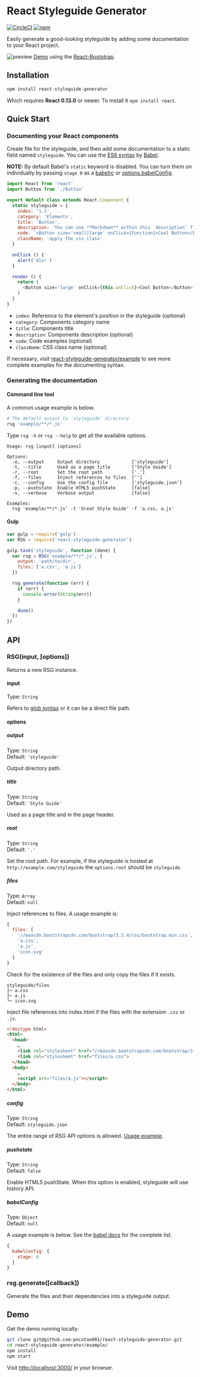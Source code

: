 # React Styleguide Generator

[![CircleCI](https://img.shields.io/circleci/project/pocotan001/react-styleguide-generator.svg)](https://circleci.com/gh/pocotan001/react-styleguide-generator)
[![npm](https://img.shields.io/npm/v/react-styleguide-generator.svg)](https://npmjs.org/package/react-styleguide-generator)

Easily generate a good-looking styleguide by adding some documentation to your React project.

![preview](https://cloud.githubusercontent.com/assets/869065/8359419/1fc01378-1ba1-11e5-845f-72547dc88a59.png)
[Demo](http://pocotan001.github.io/react-styleguide-generator/) using the [React-Bootstrap](http://react-bootstrap.github.io/).

## Installation

``` sh
npm install react-styleguide-generator
```

Which requires **React 0.13.0** or newer. To install it `npm install react`.

## Quick Start

### Documenting your React components

Create file for the styleguide, and then add some documentation to a static field named `styleguide`. You can use the [ES6 syntax](https://github.com/lukehoban/es6features) by [Babel](https://babeljs.io/).

**NOTE:** By default Babel's `static` keyword is disabled. You can turn them on individually by passing `stage 0` as a [babelrc](https://babeljs.io/docs/usage/babelrc/) or [options.babelConfig](#babelconfig).

``` js
import React from 'react'
import Button from './Button'

export default class extends React.Component {
  static styleguide = {
    index: '1.1',
    category: 'Elements',
    title: 'Button',
    description: 'You can use **Markdown** within this `description` field.',
    code: `<Button size='small|large' onClick={Function}>Cool Button</Button>`,
    className: 'apply the css class'
  }

  onClick () {
    alert('Alo!')
  }

  render () {
    return (
      <Button size='large' onClick={this.onClick}>Cool Button</Button>
    )
  }
}
```

- `index`: Reference to the element's position in the styleguide (optional)
- `category`: Components category name
- `title`: Components title
- `description`: Components description (optional)
- `code`: Code examples (optional)
- `className`: CSS class name (optional)

If necessary, visit [react-styleguide-generator/example](https://github.com/pocotan001/react-styleguide-generator/tree/master/example) to see more complete examples for the documenting syntax.

### Generating the documentation

#### Command line tool

A common usage example is below.

``` sh
# The default output to `styleguide` directory
rsg 'example/**/*.js'
```

Type `rsg -h` or `rsg --help` to get all the available options.

```
Usage: rsg [input] [options]

Options:
  -o, --output     Output directory            ['styleguide']
  -t, --title      Used as a page title        ['Style Guide']
  -r, --root       Set the root path           ['.']
  -f, --files      Inject references to files  ['']
  -c, --config     Use the config file         ['styleguide.json']
  -p, --pushstate  Enable HTML5 pushState      [false]
  -v, --verbose    Verbose output              [false]

Examples:
  rsg 'example/**/*.js' -t 'Great Style Guide' -f 'a.css, a.js'
```

#### Gulp

``` js
var gulp = require('gulp')
var RSG = require('react-styleguide-generator')

gulp.task('styleguide', function (done) {
  var rsg = RSG('example/**/*.js', {
    output: 'path/to/dir',
    files: ['a.css', 'a.js']
  })

  rsg.generate(function (err) {
    if (err) {
      console.error(String(err))
    }

    done()
  })
})
```

## API

### RSG(input, [options])

Returns a new RSG instance.

#### input

Type: `String`

Refers to [glob syntax](https://github.com/isaacs/node-glob) or it can be a direct file path.

#### options

##### output

Type: `String`  
Default: `'styleguide'`

Output directory path.

##### title

Type: `String`  
Default: `'Style Guide'`

Used as a page title and in the page header.

##### root

Type: `String`  
Default: `'.'`

Set the root path. For example, if the styleguide is hosted at `http://example.com/styleguide` the `options.root` should be `styleguide`.

##### files

Type: `Array`  
Default: `null`

Inject references to files. A usage example is:

``` js
{
  files: [
    '//maxcdn.bootstrapcdn.com/bootstrap/3.3.4/css/bootstrap.min.css',
    'a.css',
    'a.js',
    'icon.svg'
  ]
}
```

Check for the existence of the files and only copy the files if it exists.

```
styleguide/files
├─ a.css
├─ a.js
└─ icon.svg
```

Inject file references into index.html if the files with the extension `.css` or `.js`.

``` html
<!doctype html>
<html>
  <head>
    …
    <link rel="stylesheet" href="//maxcdn.bootstrapcdn.com/bootstrap/3.3.4/css/bootstrap.min.css">
    <link rel="stylesheet" href="files/a.css">
  </head>
  <body>
    …
    <script src="files/a.js"></script>
  </body>
</html>
```

##### config

Type: `String`  
Default: `styleguide.json`

The entire range of RSG API options is allowed. [Usage example](https://github.com/pocotan001/react-styleguide-generator/blob/master/example/styleguide.json).

##### pushstate

Type: `String`  
Default: `false`

Enable HTML5 pushState. When this option is enabled, styleguide will use history API.

##### babelConfig

Type: `Object`  
Default: `null`

A usage example is below. See the [babel docs](http://babeljs.io/docs/usage/options/) for the complete list.

``` js
{
  babelConfig: {
    stage: 0
  }
}
```

### rsg.generate([callback])

Generate the files and their dependencies into a styleguide output.

## Demo

Get the demo running locally:

``` sh
git clone git@github.com:pocotan001/react-styleguide-generator.git
cd react-styleguide-generator/example/
npm install
npm start
```

Visit [http://localhost:3000/](http://localhost:3000/) in your browser.
